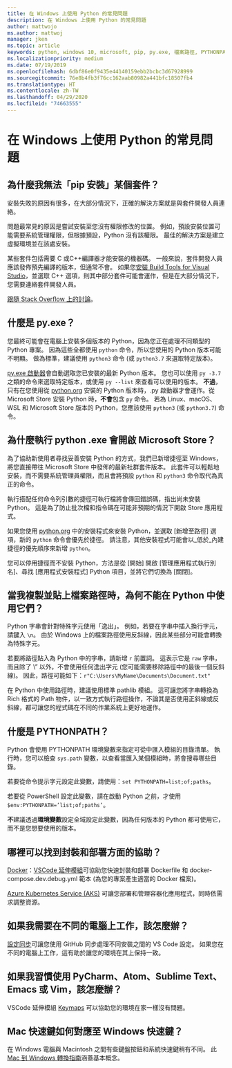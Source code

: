 ```yaml
---
title: 在 Windows 上使用 Python 的常見問題
description: 在 Windows 上使用 Python 的常見問題
author: mattwojo
ms.author: mattwoj
manager: jken
ms.topic: article
keywords: python, windows 10, microsoft, pip, py.exe, 檔案路徑, PYTHONPATH, python 部署, python 封裝
ms.localizationpriority: medium
ms.date: 07/19/2019
ms.openlocfilehash: 6dbf86e0f9435e44140159ebb2bcbc3d67928999
ms.sourcegitcommit: 76e8b4fb3f76cc162aab80982a441bfc18507fb4
ms.translationtype: HT
ms.contentlocale: zh-TW
ms.lasthandoff: 04/29/2020
ms.locfileid: "74663555"
---
```

# <a name="frequently-asked-questions-about-using-python-on-windows"></a>在 Windows 上使用 Python 的常見問題

## <a name="why-cant-i-pip-install-a-certain-package"></a>為什麼我無法「pip 安裝」某個套件？

安裝失敗的原因有很多，在大部分情況下，正確的解決方案就是與套件開發人員連絡。

問題最常見的原因是嘗試安裝至您沒有權限修改的位置。 例如，預設安裝位置可能需要系統管理權限，但根據預設，Python 沒有該權限。 最佳的解決方案是建立虛擬環境並在該處安裝。

某些套件包括需要 C 或C++編譯器才能安裝的機器碼。 一般來說，套件開發人員應該發佈預先編譯的版本，但通常不會。 如果您[安裝 Build Tools for Visual Studio](https://visualstudio.microsoft.com/downloads/#build-tools-for-visual-studio-2019)，並選取 C++ 選項，則其中部分套件可能會運作，但是在大部分情況下，您需要連絡套件開發人員。

[跟隨 Stack Overflow 上的討論](https://stackoverflow.com/questions/4750806/how-do-i-install-pip-on-windows/12476379)。

## <a name="what-is-pyexe"></a>什麼是 py.exe？

您最終可能會在電腦上安裝多個版本的 Python，因為您正在處理不同類型的 Python 專案。 因為這些全都使用 `python` 命令，所以您使用的 Python 版本可能不明顯。 做為標準，建議使用 `python3` 命令 (或 `python3.7` 來選取特定版本)。

[py.exe 啟動器](https://docs.python.org/3/using/windows.html#launcher)會自動選取您已安裝的最新 Python 版本。 您也可以使用 `py -3.7` 之類的命令來選取特定版本，或使用 `py --list` 來查看可以使用的版本。 **不過**，只有在您使用從 [python.org](https://www.python.org/downloads/windows/) 安裝的 Python 版本時，.py 啟動器才會運作。從 Microsoft Store 安裝 Python 時，**不會**包含 `py` 命令。 若為 Linux、macOS、WSL 和 Microsoft Store 版本的 Python，您應該使用 `python3` (或 `python3.7`) 命令。

## <a name="why-does-running-pythonexe-open-the-microsoft-store"></a>為什麼執行 python .exe 會開啟 Microsoft Store？

為了協助新使用者尋找妥善安裝 Python 的方式，我們已新增捷徑至 Windows，將您直接帶往 Microsoft Store 中發佈的最新社群套件版本。 此套件可以輕鬆地安裝，而不需要系統管理員權限，而且會將預設 `python` 和 `python3` 命令取代為真正的命令。

執行搭配任何命令列引數的捷徑可執行檔將會傳回錯誤碼，指出尚未安裝 Python。 這是為了防止批次檔和指令碼在可能非預期的情況下開啟 Store 應用程式。

如果您使用 [python.org](https://www.python.org/downloads/windows/) 中的安裝程式來安裝 Python，並選取 [新增至路徑] 選項，新的 `python` 命令會優先於捷徑。 請注意，其他安裝程式可能會以_低於_內建捷徑的優先順序來新增 `python`。

您可以停用捷徑而不安裝 Python，方法是從 [開始] 開啟 [管理應用程式執行別名]、尋找 [應用程式安裝程式] Python 項目，並將它們切換為 [關閉]。

## <a name="why-dont-file-paths-work-in-python-when-i-copy-paste-them"></a>當我複製並貼上檔案路徑時，為何不能在 Python 中使用它們？

Python 字串會針對特殊字元使用「逸出」。 例如，若要在字串中插入換行字元，請鍵入 `\n`。 由於 Windows 上的檔案路徑使用反斜線，因此某些部分可能會轉換為特殊字元。

若要將路徑貼入為 Python 中的字串，請新增 `r` 前置詞。 這表示它是 `raw` 字串，而且除了 \” 以外，不會使用任何逸出字元 (您可能需要移除路徑中的最後一個反斜線)。 因此，路徑可能如下：`r"C:\Users\MyName\Documents\Document.txt"`

在 Python 中使用路徑時，建議使用標準 pathlib 模組。 這可讓您將字串轉換為 Rich 格式的 Path 物件，以一致方式執行路徑操作，不論其是否使用正斜線或反斜線，都可讓您的程式碼在不同的作業系統上更好地運作。

## <a name="what-is-pythonpath"></a>什麼是 PYTHONPATH？

Python 會使用 PYTHONPATH 環境變數來指定可從中匯入模組的目錄清單。 執行時，您可以檢查 `sys.path` 變數，以查看當匯入某個模組時，將會搜尋哪些目錄。

若要從命令提示字元設定此變數，請使用：`set PYTHONPATH=list;of;paths`。

若要從 PowerShell 設定此變數，請在啟動 Python 之前，才使用 `$env:PYTHONPATH=’list;of;paths’`。

**不**建議透過**環境變數**設定全域設定此變數，因為任何版本的 Python 都可使用它，而不是您想要使用的版本。

## <a name="where-can-i-find-help-with-packaging-and-deployment"></a>哪裡可以找到封裝和部署方面的協助？

[Docker](https://code.visualstudio.com/docs/azure/docker)：[VSCode 延伸模組](https://code.visualstudio.com/docs/azure/docker)可協助您快速封裝和部署 Dockerfile 和 docker-compose.dev.debug.yml 範本 (為您的專案產生適當的 Docker 檔案)。

[Azure Kubernetes Service (AKS)](https://docs.microsoft.com/azure/aks/) 可讓您部署和管理容器化應用程式，同時依需求調整資源。

## <a name="what-if-i-need-to-work-across-different-machines"></a>如果我需要在不同的電腦上工作，該怎麼辦？

[設定同步](https://marketplace.visualstudio.com/items?itemName=Shan.code-settings-sync)可讓您使用 GitHub 同步處理不同安裝之間的 VS Code 設定。 如果您在不同的電腦上工作，這有助於讓您的環境在其上保持一致。

## <a name="what-if-im-used-to-using-pycharm-atom-sublime-text-emacs-or-vim"></a>如果我習慣使用 PyCharm、Atom、Sublime Text、Emacs 或 Vim，該怎麼辦？

VSCode 延伸模組 [Keymaps](https://marketplace.visualstudio.com/search?target=VSCode&category=Keymaps&sortBy=Downloads) 可以協助您的環境在家一樣沒有問題。

## <a name="how-do-mac-shortcut-keys-map-to-windows-shortcut-keys"></a>Mac 快速鍵如何對應至 Windows 快速鍵？

在 Windows 電腦與 Macintosh 之間有些鍵盤按鈕和系統快速鍵稍有不同。 此 [Mac 到 Windows 轉換指南](../dev-environment/mac-to-windows.md)涵蓋基本概念。
